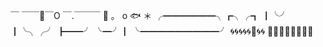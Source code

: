 ￣  ￣￣🐬￣O ￣.￣￣￣
🐳    。    o         🐟  ＊
╭━━━━━━╮┏╮╭┓
┃╰╯           ┃╰╮╭╯
┣━━╯        ╰━╯┃
╰━━━━━━━━━╯
🌀🌀🌀🌀🌀🐠🌀🌀
💙🐙💙💙💙💙💙💙
